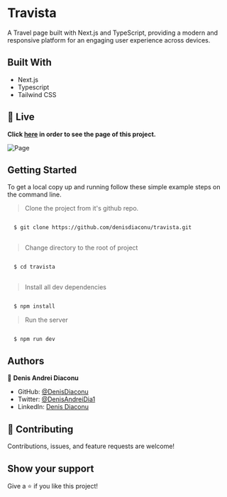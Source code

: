 # Travista

A Travel page built with Next.js and TypeScript, providing a modern and responsive platform for an engaging user experience across devices.

## Built With

- Next.js
- Typescript
- Tailwind CSS


## 🔴 Live <a name = "here"></a>
**Click [here](https://travista-xi.vercel.app/) in order to see the page of this project.**


![Page](https://github.com/denisdiaconu/travista/tree/master/public/images/travista_home.png)


## Getting Started

To get a local copy up and running follow these simple example steps on the command line.

> Clone the project from it's github repo.
```bash

  $ git clone https://github.com/denisdiaconu/travista.git
  
```

> Change directory to the root of project
```bash

  $ cd travista
  
```
  
> Install all dev dependencies
```bash

  $ npm install

```

> Run the server
```bash

  $ npm run dev

```

## Authors

👤 **Denis Andrei Diaconu**

- GitHub: [@DenisDiaconu](https://github.com/denisdiaconu)
- Twitter: [@DenisAndreiDia1](https://x.com/Denis__Diaconu)
- LinkedIn: [Denis Diaconu](https://www.linkedin.com/in/denis-diaconu-1394091b7/)

## 🤝 Contributing

Contributions, issues, and feature requests are welcome!

## Show your support

Give a ⭐️ if you like this project!
